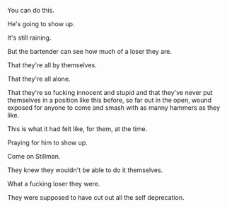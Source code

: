 You can do this.

He's going to show up.

It's still raining.

But the bartender can see how much of a loser they are.

That they're all by themselves.

That they're all alone.

That they're so fucking innocent and stupid and that they've never put themselves in a position like this before, so far out in the open, wound exposed for anyone to come and smash with as manny hammers as they like.

This is what it had felt like, for them, at the time.

Praying for him to show up.

Come on Stillman.

They knew they wouldn't be able to do it themselves.

What a fucking loser they were.

They were supposed to have cut out all the self deprecation.
